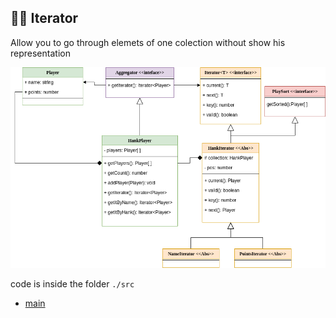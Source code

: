 
 
## :walking_woman: Iterator
 
 Allow you to go through elemets of one colection without show his representation
 
   <img src= "./assets/behavioral/Iterator.png">
 
  code is inside the folder `./src`
 
  * [main](https://github.com/nicolaskruger/designPatterns)